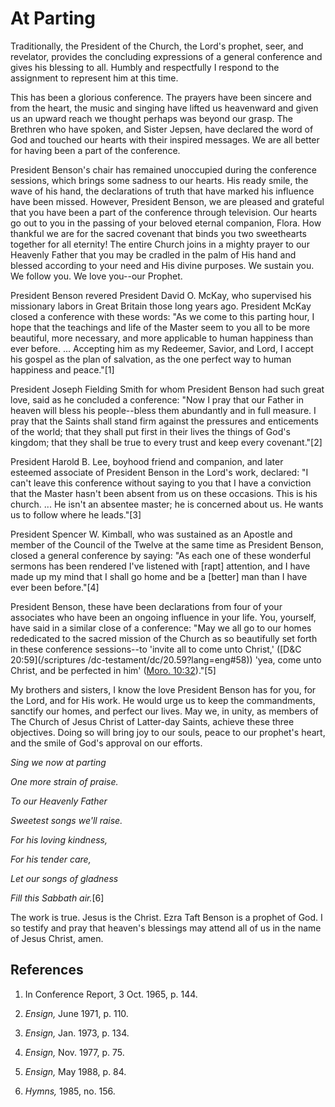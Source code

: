 # At Parting

Traditionally, the President of the Church, the Lord's prophet, seer, and
revelator, provides the concluding expressions of a general conference and
gives his blessing to all. Humbly and respectfully I respond to the assignment
to represent him at this time.

This has been a glorious conference. The prayers have been sincere and from
the heart, the music and singing have lifted us heavenward and given us an
upward reach we thought perhaps was beyond our grasp. The Brethren who have
spoken, and Sister Jepsen, have declared the word of God and touched our
hearts with their inspired messages. We are all better for having been a part
of the conference.

President Benson's chair has remained unoccupied during the conference
sessions, which brings some sadness to our hearts. His ready smile, the wave
of his hand, the declarations of truth that have marked his influence have
been missed. However, President Benson, we are pleased and grateful that you
have been a part of the conference through television. Our hearts go out to
you in the passing of your beloved eternal companion, Flora. How thankful we
are for the sacred covenant that binds you two sweethearts together for all
eternity! The entire Church joins in a mighty prayer to our Heavenly Father
that you may be cradled in the palm of His hand and blessed according to your
need and His divine purposes. We sustain you. We follow you. We love you--our
Prophet.

President Benson revered President David O. McKay, who supervised his
missionary labors in Great Britain those long years ago. President McKay
closed a conference with these words: "As we come to this parting hour, I hope
that the teachings and life of the Master seem to you all to be more
beautiful, more necessary, and more applicable to human happiness than ever
before. ... Accepting him as my Redeemer, Savior, and Lord, I accept his gospel
as the plan of salvation, as the one perfect way to human happiness and
peace."[1]

President Joseph Fielding Smith for whom President Benson had such great love,
said as he concluded a conference: "Now I pray that our Father in heaven will
bless his people--bless them abundantly and in full measure. I pray that the
Saints shall stand firm against the pressures and enticements of the world;
that they shall put first in their lives the things of God's kingdom; that
they shall be true to every trust and keep every covenant."[2]

President Harold B. Lee, boyhood friend and companion, and later esteemed
associate of President Benson in the Lord's work, declared: "I can't leave
this conference without saying to you that I have a conviction that the Master
hasn't been absent from us on these occasions. This is his church. ... He isn't
an absentee master; he is concerned about us. He wants us to follow where he
leads."[3]

President Spencer W. Kimball, who was sustained as an Apostle and member of
the Council of the Twelve at the same time as President Benson, closed a
general conference by saying: "As each one of these wonderful sermons has been
rendered I've listened with [rapt] attention, and I have made up my mind that
I shall go home and be a [better] man than I have ever been before."[4]

President Benson, these have been declarations from four of your associates
who have been an ongoing influence in your life. You, yourself, have said in a
similar close of a conference: "May we all go to our homes rededicated to the
sacred mission of the Church as so beautifully set forth in these conference
sessions--to 'invite all to come unto Christ,' ([D&amp;C 20:59](/scriptures
/dc-testament/dc/20.59?lang=eng#58)) 'yea, come unto Christ, and be perfected
in him' ([Moro. 10:32](/scriptures/bofm/moro/10.32?lang=eng#31))."[5]

My brothers and sisters, I know the love President Benson has for you, for the
Lord, and for His work. He would urge us to keep the commandments, sanctify
our homes, and perfect our lives. May we, in unity, as members of The Church
of Jesus Christ of Latter-day Saints, achieve these three objectives. Doing so
will bring joy to our souls, peace to our prophet's heart, and the smile of
God's approval on our efforts.

_Sing we now at parting_

_One more strain of praise._

_To our Heavenly Father_

_Sweetest songs we'll raise._

_For his loving kindness,_

_For his tender care,_

_Let our songs of gladness_

_Fill this Sabbath air._[6]

The work is true. Jesus is the Christ. Ezra Taft Benson is a prophet of God. I
so testify and pray that heaven's blessings may attend all of us in the name
of Jesus Christ, amen.

## References

  1. In Conference Report, 3 Oct. 1965, p. 144.

  2. _Ensign,_ June 1971, p. 110.

  3. _Ensign,_ Jan. 1973, p. 134.

  4. _Ensign,_ Nov. 1977, p. 75.

  5. _Ensign,_ May 1988, p. 84.

  6. _Hymns,_ 1985, no. 156.

